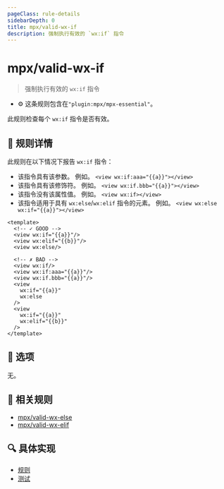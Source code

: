 ```yaml
---
pageClass: rule-details
sidebarDepth: 0
title: mpx/valid-wx-if
description: 强制执行有效的 `wx:if` 指令
---
```

# mpx/valid-wx-if
> 强制执行有效的 `wx:if` 指令

- :gear: 这条规则包含在`"plugin:mpx/mpx-essential"`。

此规则检查每个 `wx:if` 指令是否有效。

## :book: 规则详情

此规则在以下情况下报告 `wx:if` 指令：

- 该指令具有该参数。 例如。 `<view wx:if:aaa="{{a}}"></view>`
- 该指令具有该修饰符。 例如。 `<view wx:if.bbb="{{a}}"></view>`
- 该指令没有该属性值。 例如。 `<view wx:if></view>`
- 该指令适用于具有 `wx:else`/`wx:elif` 指令的元素。 例如。 `<view wx:else wx:if="{{a}}"></view>`

<eslint-code-block :rules="{'mpx/valid-wx-if': ['error']}">

```vue
<template>
  <!-- ✓ GOOD -->
  <view wx:if="{{a}}"/>
  <view wx:elif="{{b}}"/>
  <view wx:else/>

  <!-- ✗ BAD -->
  <view wx:if/>
  <view wx:if:aaa="{{a}}"/>
  <view wx:if.bbb="{{a}}"/>
  <view
    wx:if="{{a}}"
    wx:else
  />
  <view
    wx:if="{{a}}"
    wx:elif="{{b}}"
  />
</template>
```

</eslint-code-block>

## :wrench: 选项

无。

## :couple: 相关规则

- [mpx/valid-wx-else]
- [mpx/valid-wx-elif]

[mpx/valid-wx-else]: ./valid-wx-else.md
[mpx/valid-wx-elif]: ./valid-wx-elif.md

## :mag: 具体实现

- [规则](https://github.com/mpx-ecology/eslint-plugin-mpx/blob/master/lib/rules/valid-wx-if.js)
- [测试](https://github.com/mpx-ecology/eslint-plugin-mpx/blob/master/tests/lib/rules/valid-wx-if.js)
